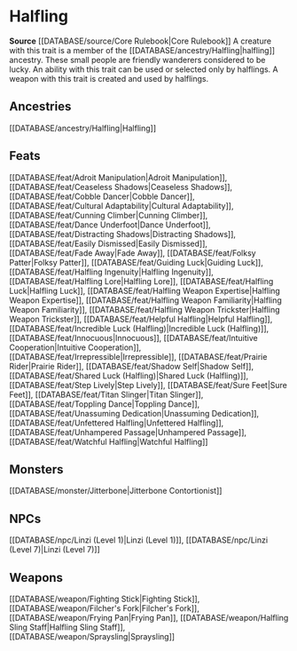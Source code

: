 ﻿---
id: '87'
name: Halfling
rarity: Common
source: '[[DATABASE/source/Core Rulebook|Core Rulebook]]'
trait:
- Halfling
type: Trait

---
# Halfling

**Source** [[DATABASE/source/Core Rulebook|Core Rulebook]] 
A creature with this trait is a member of the [[DATABASE/ancestry/Halfling|halfling]] ancestry. These small people are friendly wanderers considered to be lucky. An ability with this trait can be used or selected only by halflings. A weapon with this trait is created and used by halflings.

## Ancestries

[[DATABASE/ancestry/Halfling|Halfling]]

## Feats

[[DATABASE/feat/Adroit Manipulation|Adroit Manipulation]], [[DATABASE/feat/Ceaseless Shadows|Ceaseless Shadows]], [[DATABASE/feat/Cobble Dancer|Cobble Dancer]], [[DATABASE/feat/Cultural Adaptability|Cultural Adaptability]], [[DATABASE/feat/Cunning Climber|Cunning Climber]], [[DATABASE/feat/Dance Underfoot|Dance Underfoot]], [[DATABASE/feat/Distracting Shadows|Distracting Shadows]], [[DATABASE/feat/Easily Dismissed|Easily Dismissed]], [[DATABASE/feat/Fade Away|Fade Away]], [[DATABASE/feat/Folksy Patter|Folksy Patter]], [[DATABASE/feat/Guiding Luck|Guiding Luck]], [[DATABASE/feat/Halfling Ingenuity|Halfling Ingenuity]], [[DATABASE/feat/Halfling Lore|Halfling Lore]], [[DATABASE/feat/Halfling Luck|Halfling Luck]], [[DATABASE/feat/Halfling Weapon Expertise|Halfling Weapon Expertise]], [[DATABASE/feat/Halfling Weapon Familiarity|Halfling Weapon Familiarity]], [[DATABASE/feat/Halfling Weapon Trickster|Halfling Weapon Trickster]], [[DATABASE/feat/Helpful Halfling|Helpful Halfling]], [[DATABASE/feat/Incredible Luck (Halfling)|Incredible Luck (Halfling)]], [[DATABASE/feat/Innocuous|Innocuous]], [[DATABASE/feat/Intuitive Cooperation|Intuitive Cooperation]], [[DATABASE/feat/Irrepressible|Irrepressible]], [[DATABASE/feat/Prairie Rider|Prairie Rider]], [[DATABASE/feat/Shadow Self|Shadow Self]], [[DATABASE/feat/Shared Luck (Halfling)|Shared Luck (Halfling)]], [[DATABASE/feat/Step Lively|Step Lively]], [[DATABASE/feat/Sure Feet|Sure Feet]], [[DATABASE/feat/Titan Slinger|Titan Slinger]], [[DATABASE/feat/Toppling Dance|Toppling Dance]], [[DATABASE/feat/Unassuming Dedication|Unassuming Dedication]], [[DATABASE/feat/Unfettered Halfling|Unfettered Halfling]], [[DATABASE/feat/Unhampered Passage|Unhampered Passage]], [[DATABASE/feat/Watchful Halfling|Watchful Halfling]]

## Monsters

[[DATABASE/monster/Jitterbone|Jitterbone Contortionist]]

## NPCs

[[DATABASE/npc/Linzi (Level 1)|Linzi (Level 1)]], [[DATABASE/npc/Linzi (Level 7)|Linzi (Level 7)]]

## Weapons

[[DATABASE/weapon/Fighting Stick|Fighting Stick]], [[DATABASE/weapon/Filcher's Fork|Filcher's Fork]], [[DATABASE/weapon/Frying Pan|Frying Pan]], [[DATABASE/weapon/Halfling Sling Staff|Halfling Sling Staff]], [[DATABASE/weapon/Spraysling|Spraysling]]